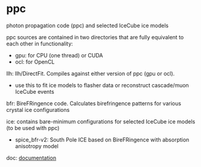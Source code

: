 # ppc
photon propagation code (ppc) and selected IceCube ice models

ppc sources are contained in two directories that are fully equivalent to each other in functionality:
- gpu: for CPU (one thread) or CUDA
- ocl: for OpenCL

llh: llh/DirectFit. Compiles against either version of ppc (gpu or ocl).
- use this to fit ice models to flasher data or reconstruct cascade/muon IceCube events

bfr: BireFRingence code. Calculates birefringence patterns for various crystal ice configurations

ice: contains bare-minimum configurations for selected IceCube ice models (to be used with ppc)
- spice_bfr-v2: South Pole ICE based on BireFRingence with absorption anisotropy model

doc: [documentation](doc/index.rst)
